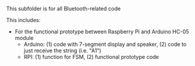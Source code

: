 This subfolder is for all Bluetooth-related code

This includes:
- For the functional prototype between Raspberry Pi and Arduino HC-05 module
  - Arduino: (1) code with 7-segment display and speaker, (2) code to just receive the string (i.e. "A1")
  - RPI: (1) function for FSM, (2) functional prototype code
